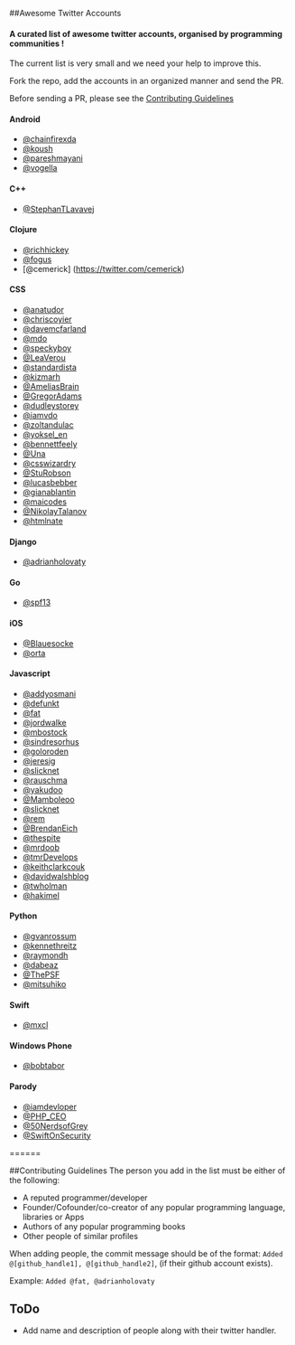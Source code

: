 ##Awesome Twitter Accounts

#### A curated list of awesome twitter accounts, organised by programming communities !


The current list is very small and we need your help to improve this.

Fork the repo, add the accounts in an organized manner and send the PR.

Before sending a PR, please see the [Contributing Guidelines](https://github.com/yask123/AwesomeTwitterAccounts#contributing-guidelines)


#### Android
* [@chainfirexda](https://twitter.com/ChainfireXDA)
* [@koush](https://twitter.com/koush)
* [@pareshmayani](https://twitter.com/pareshmayani)
* [@vogella](https://twitter.com/vogella)

#### C++
* [@StephanTLavavej](https://twitter.com/StephanTLavavej)


#### Clojure
* [@richhickey](https://twitter.com/richhickey)
* [@fogus](https://twitter.com/fogus)
* [@cemerick] (https://twitter.com/cemerick)


#### CSS
* [@anatudor](https://twitter.com/anatudor)
* [@chriscoyier](https://twitter.com/chriscoyier)
* [@davemcfarland](https://twitter.com/davemcfarland)
* [@mdo](https://twitter.com/mdo)
* [@speckyboy](https://twitter.com/speckyboy)
* [@LeaVerou](https://twitter.com/LeaVerou)
* [@standardista](https://twitter.com/standardista)
* [@kizmarh](https://twitter.com/kizmarh)
* [@AmeliasBrain](https://twitter.com/AmeliasBrain)
* [@GregorAdams](https://twitter.com/GregorAdams)
* [@dudleystorey](https://twitter.com/dudleystorey)
* [@iamvdo](https://twitter.com/iamvdo)
* [@zoltandulac](https://twitter.com/zoltandulac)
* [@yoksel_en](https://twitter.com/yoksel_en)
* [@bennettfeely](https://twitter.com/bennettfeely)
* [@Una](https://twitter.com/Una)
* [@csswizardry](https://twitter.com/csswizardry)
* [@StuRobson](https://twitter.com/StuRobson)
* [@lucasbebber](https://twitter.com/lucasbebber)
* [@gianablantin](https://twitter.com/gianablantin)
* [@maicodes](https://twitter.com/maicodes)
* [@NikolayTalanov](https://twitter.com/NikolayTalanov)
* [@htmlnate](https://twitter.com/htmlnate)


#### Django
* [@adrianholovaty](https://twitter.com/adrianholovaty)


#### Go
* [@spf13](https://twitter.com/spf13)


#### iOS
* [@Blauesocke](https://twitter.com/Blauesocke)
* [@orta](https://twitter.com/orta)


#### Javascript
* [@addyosmani](https://twitter.com/addyosmani)
* [@defunkt](https://twitter.com/defunkt)
* [@fat](https://twitter.com/fat)
* [@jordwalke](https://twitter.com/jordwalke)
* [@mbostock](https://twitter.com/mbostock)
* [@sindresorhus](https://twitter.com/sindresorhus)
* [@goloroden](https://twitter.com/goloroden)
* [@jeresig](https://twitter.com/jeresig)
* [@slicknet](https://twitter.com/slicknet)
* [@rauschma](https://twitter.com/rauschma)
* [@yakudoo](https://twitter.com/yakudoo)
* [@Mamboleoo](https://twitter.com/Mamboleoo)
* [@slicknet](https://twitter.com/slicknet)
* [@rem](https://twitter.com/rem)
* [@BrendanEich](https://twitter.com/BrendanEich)
* [@thespite](https://twitter.com/thespite)
* [@mrdoob](https://twitter.com/mrdoob)
* [@tmrDevelops](https://twitter.com/tmrDevelops)
* [@keithclarkcouk](https://twitter.com/keithclarkcouk)
* [@davidwalshblog](https://twitter.com/davidwalshblog)
* [@twholman](https://twitter.com/twholman)
* [@hakimel](https://twitter.com/hakimel)


#### Python
* [@gvanrossum](https://twitter.com/gvanrossum)
* [@kennethreitz](https://twitter.com/kennethreitz)
* [@raymondh](https://twitter.com/raymondh)
* [@dabeaz](https://twitter.com/dabeaz)
* [@ThePSF](https://twitter.com/ThePSF)
* [@mitsuhiko](https://twitter.com/mitsuhiko)

#### Swift
* [@mxcl](https://twitter.com/mxcl)

#### Windows Phone
* [@bobtabor](https://twitter.com/bobtabor)

#### Parody
* [@iamdevloper](https://twitter.com/iamdevloper)
* [@PHP_CEO](https://twitter.com/PHP_CEO)
* [@50NerdsofGrey](https://twitter.com/50NerdsofGrey)
* [@SwiftOnSecurity](https://twitter.com/swiftonsecurity)

======

##Contributing Guidelines
The person you add in the list must be either of the following:
* A reputed programmer/developer 
* Founder/Cofounder/co-creator of any popular programming language, libraries or Apps
* Authors of any popular programming books
* Other people of similar profiles

When adding people, the commit message should be of the format: `Added @[github_handle1], @[github_handle2]`, (if their github account exists). 

Example: `Added @fat, @adrianholovaty`

## ToDo
* Add name and description of people along with their twitter handler.
